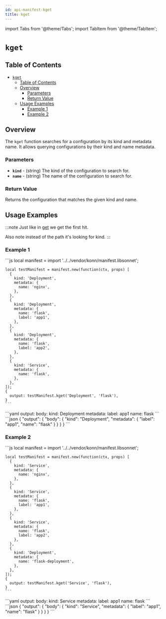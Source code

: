 ```yaml
---
id: api-manifest-kget
title: kget
---
```


import Tabs from '@theme/Tabs';
import TabItem from '@theme/TabItem';

# `kget`

## Table of Contents
- [`kget`](#kget)
  - [Table of Contents](#table-of-contents)
  - [Overview](#overview)
    - [Parameters](#parameters)
    - [Return Value](#return-value)
  - [Usage Examples](#usage-examples)
    - [Example 1](#example-1)
    - [Example 2](#example-2)

## Overview
The `kget` function searches for a configuration by its kind and metadata name. It allows querying configurations by their kind and name metadata.

### Parameters
- **`kind`** - (string) The kind of the configuration to search for.
- **`name`** - (string) The name of the configuration to search for.

### Return Value
Returns the configuration that matches the given kind and name.

## Usage Examples

:::note
Just like in [get](api-manifest-get) we get the first hit.

Also note instead of the path it's looking for kind.
:::

### Example 1
<Tabs>
  <TabItem value="jsonnet" label="Jsonnet" default>
    ```js
    local manifest = import '../../vendor/konn/manifest.libsonnet';

    local testManifest = manifest.new(function(ctx, props) [
      {
        kind: 'Deployment',
        metadata: {
          name: 'nginx',
        },
      },
      {
        kind: 'Deployment',
        metadata: {
          name: 'flask',
          label: 'app1',
        },
      },
      {
        kind: 'Deployment',
        metadata: {
          name: 'flask',
          label: 'app2',
        },
      },
      {
        kind: 'Service',
        metadata: {
          name: 'flask',
        },
      },
    ]);
    {
      output: testManifest.kget('Deployment', 'flask'),
    }
    ``` 
  </TabItem>
  <TabItem value="yaml" label="YAML Output">
    ```yaml
    output:
      body:
        kind: Deployment
        metadata:
          label: app1
          name: flask
    ```
  </TabItem>
  <TabItem value="json" label="JSON Output">
    ```json
    {
       "output": {
          "body": {
             "kind": "Deployment",
             "metadata": {
                "label": "app1",
                "name": "flask"
             }
          }
       }
    }
    ```
  </TabItem>
</Tabs>

### Example 2
<Tabs>
  <TabItem value="jsonnet" label="Jsonnet" default>
    ```js
    local manifest = import '../../vendor/konn/manifest.libsonnet';

    local testManifest = manifest.new(function(ctx, props) [
      {
        kind: 'Service',
        metadata: {
          name: 'nginx',
        },
      },
      {
        kind: 'Service',
        metadata: {
          name: 'flask',
          label: 'app1',
        },
      },
      {
        kind: 'Service',
        metadata: {
          name: 'flask',
          label: 'app2',
        },
      },
      {
        kind: 'Deployment',
        metadata: {
          name: 'flask-deployment',
        },
      },
    ]);
    {
      output: testManifest.kget('Service', 'flask'),
    }
    ``` 
  </TabItem>
  <TabItem value="yaml" label="YAML Output">
    ```yaml
    output:
      body:
        kind: Service
        metadata:
          label: app1
          name: flask
    ```
  </TabItem>
  <TabItem value="json" label="JSON Output">
    ```json
    {
       "output": {
          "body": {
             "kind": "Service",
             "metadata": {
                "label": "app1",
                "name": "flask"
             }
          }
       }
    }
    ```
  </TabItem>
</Tabs>